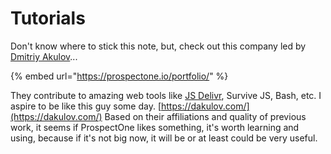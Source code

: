 # Tutorials

Don't know where to stick this note, but, check out this company led by [Dmitriy Akulov](https://dakulov.com/)...

{% embed url="https://prospectone.io/portfolio/" %}

They contribute to amazing web tools like [JS Delivr](https://www.jsdelivr.com/), Survive JS, Bash, etc. I aspire to be like this guy some day. [https://dakulov.com/](https://dakulov.com/) Based on their affiliations and quality of previous work, it seems if ProspectOne likes something, it's worth learning and using, because if it's not big now, it will be or at least could be very useful.



